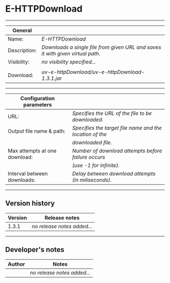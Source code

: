 # E-HTTPDownload #
----------

|General           |                                                                              |
|------------------|------------------------------------------------------------------------------|
|Name:             |*E-HTTPDownload*                                                              |
|Description:      |*Downloads a single file from given URL and saves it with given virtual path.*|
|Visibility:       |*no visibility specified...*                                                  |
|                  |                                                                              | 
|Download:         |*uv-e-httpDownload/uv-e-httpDownload-1.3.1.jar*                               |

***

|Configuration parameters           |                                                            |
|-----------------------------------|------------------------------------------------------------|
|URL:                               |*Specifies the URL of the file to be downloaded.*           |
|Output file name & path:           |*Specifies the target file name and the location of the*    |
|                                   |*downloaded file.*                                          |
|Max attempts at one download:      |*Number of download attempts before failure occurs*         |
|                                   |*(use -1 for infinite).*                                    |
|Interval between downloads:        |*Delay between download attempts (in miliseconds).*         | 

***

## Version history ##

|Version          |Release notes                                                                 |
|-----------------|------------------------------------------------------------------------------|
|1.3.1            |*no release notes added...*                                                   |                                


***

## Developer's notes ##

|Author           |Notes                                                                         |
|-----------------|------------------------------------------------------------------------------|
|                 |*no release notes added...*                                                   |                                

